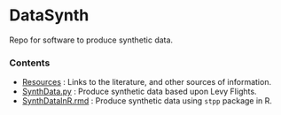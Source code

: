 # DataSynth
Repo for software to produce synthetic data.


### Contents

- [Resources](Resources) : Links to the literature, and other sources of information.
- [SynthData.py](SynthData.py) : Produce synthetic data based upon Levy Flights.
- [SynthDataInR.rmd](SynthDataInR.rmd) : Produce synthetic data using `stpp` package in R.

